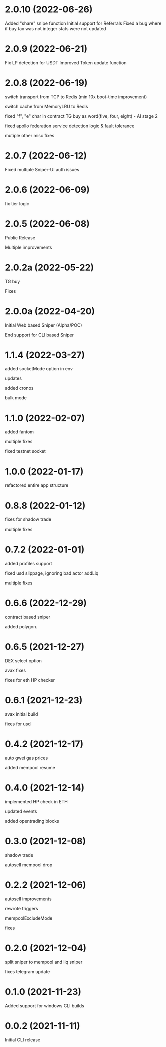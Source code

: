 
# 2.0.10 (2022-06-26)

Added "share" snipe function
Initial support for Referrals
Fixed a bug where if buy tax was not integer stats were not updated
# 2.0.9 (2022-06-21)

Fix LP detection for USDT
Improved Token update function

# 2.0.8 (2022-06-19)

switch transport from TCP to Redis (min 10x boot-time improvement)

switch cache from MemoryLRU to Redis

fixed "f", "e" char in contract TG buy as word(five, four, eight) - AI stage 2

fixed apollo federation service detection logic & fault tolerance

mutiple other misc fixes

# 2.0.7 (2022-06-12)

Fixed multiple Sniper-UI auth issues

# 2.0.6 (2022-06-09)

fix tier logic

# 2.0.5 (2022-06-08)

Public Release

Multiple improvements

# 2.0.2a (2022-05-22)

TG buy

Fixes

# 2.0.0a (2022-04-20)

Initial Web based Sniper (Alpha/POC)

End support for CLI based Sniper

# 1.1.4 (2022-03-27)

added socketMode option in env

updates

added cronos

bulk mode

# 1.1.0 (2022-02-07)

added fantom

multiple fixes

fixed testnet socket

# 1.0.0 (2022-01-17)

refactored entire app structure

# 0.8.8 (2022-01-12)

fixes for shadow trade

multiple fixes

# 0.7.2 (2022-01-01)

added profiles support

fixed usd slippage, ignoring bad actor addLiq

multiple fixes

# 0.6.6 (2022-12-29)

contract based sniper

added polygon.

# 0.6.5 (2021-12-27)

DEX select option

avax fixes

fixes for eth HP checker

# 0.6.1 (2021-12-23)

avax initial build

fixes for usd

# 0.4.2 (2021-12-17)

auto gwei gas prices

added mempool resume

# 0.4.0 (2021-12-14)

implemented HP check in ETH

updated events

added opentrading blocks

# 0.3.0 (2021-12-08)

shadow trade

autosell mempool drop

# 0.2.2 (2021-12-06)

autosell improvements

rewrote triggers

mempoolExcludeMode

fixes

# 0.2.0 (2021-12-04)

split sniper to mempool and liq sniper

fixes telegram update

# 0.1.0 (2021-11-23)

Added support for windows CLI builds

# 0.0.2 (2021-11-11)

Initial CLI release
